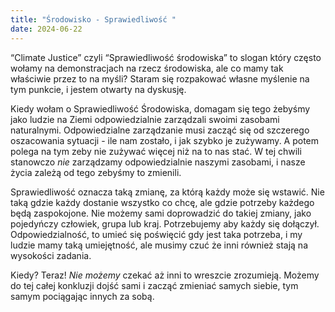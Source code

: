 ```yaml
---
title: "Środowisko - Sprawiedliwość "
date: 2024-06-22
---
```


“Climate Justice” czyli “Sprawiedliwość środowiska” to slogan który często wołamy na demonstracjach na rzecz środowiska, ale co mamy tak właściwie przez to na myśli? Staram się rozpakować własne myślenie na tym punkcie, i jestem otwarty na dyskusję.

Kiedy wołam o Sprawiedliwość Środowiska, domagam się tego żebyśmy jako ludzie na Ziemi odpowiedzialnie zarządzali swoimi zasobami naturalnymi. Odpowiedzialne zarządzanie musi zacząć się od szczerego oszacowania sytuacji - ile nam zostało, i jak szybko je zużywamy. A potem polega na tym zeby nie zużywać więcej niż na to nas stać. W tej chwili stanowczo *nie* zarządzamy odpowiedzialnie naszymi zasobami, i nasze życia zależą od tego zebyśmy to zmienili.

Sprawiedliwość oznacza taką zmianę, za którą każdy może się wstawić. Nie taką gdzie każdy dostanie wszystko co chcę, ale gdzie potrzeby każdego będą zaspokojone. Nie możemy sami doprowadzić do takiej zmiany, jako pojedyńczy człowiek, grupa lub kraj. Potrzebujemy aby każdy się dołączył. Odpowiedzialność, to umieć się poświęcić gdy jest taka potrzeba, i my ludzie mamy taką umiejętność, ale musimy czuć że inni również stają na wysokości zadania.

Kiedy? Teraz! *Nie możemy* czekać aż inni to wreszcie zrozumieją. Możemy do tej całej konkluzji dojść sami i zacząć zmieniać samych siebie, tym samym pociągając innych za sobą.  
